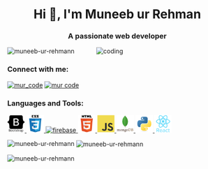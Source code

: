 

<h1 align="center">Hi 👋, I'm Muneeb ur Rehman</h1>
<h3 align="center">A passionate web developer</h3>

<img align="right" alt="coding" width="300" src="[[[https://www.google.com/url?sa=i&url=https%3A%2F%2Fgifdb.com%2Fgif%2Fpc-typing-himouto-umaru-chan-im7mjlrc9w7ha230.html&psig=AOvVaw1DqmlWopaddmhN1Q-L3F_o&ust=1693430615877000&source=images&cd=vfe&opi=89978449&ved=0CBAQjRxqFwoTCMDwx-PmgoEDFQAAAAAdAAAAABAJ](https://www.google.com/url?sa=i&url=https%3A%2F%2Fanimesher.com%2Fentry%2Fgirl-computer-time-237977%2F&psig=AOvVaw1DqmlWopaddmhN1Q-L3F_o&ust=1693430615877000&source=images&cd=vfe&opi=89978449&ved=0CBAQjRxqFwoTCMDwx-PmgoEDFQAAAAAdAAAAABAR)](https://animesher.com/orig/0/23/237/2379/animesher.com_girl-computer-time-237977.gif).gif](https://www.google.com/url?sa=i&url=https%3A%2F%2Fgithub.com%2Ftopics%2Fgifs%3Fo%3Ddesc%26s%3Dupdated&psig=AOvVaw0dg1Jp7QtyTFZeKWZ6mr-w&ust=1693432100217000&source=images&cd=vfe&opi=89978449&ved=0CBAQjRxqFwoTCNDus6nsgoEDFQAAAAAdAAAAABAE)" >

<p align="left"> <img src="https://komarev.com/ghpvc/?username=muneeb-ur-rehmann&label=Profile%20views&color=0e75b6&style=flat" alt="muneeb-ur-rehmann" /> </p>

<h3 align="left">Connect with me:</h3>
<p align="left">
<a href="https://instagram.com/mur_code" target="blank"><img align="center" src="https://raw.githubusercontent.com/rahuldkjain/github-profile-readme-generator/master/src/images/icons/Social/instagram.svg" alt="mur_code" height="30" width="40" /></a>
<a href="https://www.youtube.com/c/mur code" target="blank"><img align="center" src="https://raw.githubusercontent.com/rahuldkjain/github-profile-readme-generator/master/src/images/icons/Social/youtube.svg" alt="mur code" height="30" width="40" /></a>
</p>

<h3 align="left">Languages and Tools:</h3>
<p align="left"> <a href="https://getbootstrap.com" target="_blank" rel="noreferrer"> <img src="https://raw.githubusercontent.com/devicons/devicon/master/icons/bootstrap/bootstrap-plain-wordmark.svg" alt="bootstrap" width="40" height="40"/> </a> <a href="https://www.w3schools.com/css/" target="_blank" rel="noreferrer"> <img src="https://raw.githubusercontent.com/devicons/devicon/master/icons/css3/css3-original-wordmark.svg" alt="css3" width="40" height="40"/> </a> <a href="https://firebase.google.com/" target="_blank" rel="noreferrer"> <img src="https://www.vectorlogo.zone/logos/firebase/firebase-icon.svg" alt="firebase" width="40" height="40"/> </a> <a href="https://www.w3.org/html/" target="_blank" rel="noreferrer"> <img src="https://raw.githubusercontent.com/devicons/devicon/master/icons/html5/html5-original-wordmark.svg" alt="html5" width="40" height="40"/> </a> <a href="https://developer.mozilla.org/en-US/docs/Web/JavaScript" target="_blank" rel="noreferrer"> <img src="https://raw.githubusercontent.com/devicons/devicon/master/icons/javascript/javascript-original.svg" alt="javascript" width="40" height="40"/> </a> <a href="https://www.mongodb.com/" target="_blank" rel="noreferrer"> <img src="https://raw.githubusercontent.com/devicons/devicon/master/icons/mongodb/mongodb-original-wordmark.svg" alt="mongodb" width="40" height="40"/> </a> <a href="https://www.python.org" target="_blank" rel="noreferrer"> <img src="https://raw.githubusercontent.com/devicons/devicon/master/icons/python/python-original.svg" alt="python" width="40" height="40"/> </a> <a href="https://reactjs.org/" target="_blank" rel="noreferrer"> <img src="https://raw.githubusercontent.com/devicons/devicon/master/icons/react/react-original-wordmark.svg" alt="react" width="40" height="40"/> </a> </p>

<p><img align="left" src="https://github-readme-stats.vercel.app/api/top-langs?username=muneeb-ur-rehmann&show_icons=true&locale=en&layout=compact" alt="muneeb-ur-rehmann" /></p>

<p>&nbsp;<img align="center" src="https://github-readme-stats.vercel.app/api?username=muneeb-ur-rehmann&show_icons=true&locale=en" alt="muneeb-ur-rehmann" /></p>

<p><img align="center" src="https://github-readme-streak-stats.herokuapp.com/?user=muneeb-ur-rehmann&" alt="muneeb-ur-rehmann" /></p>
